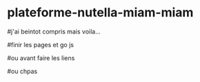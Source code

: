 # plateforme-nutella-miam-miam

#j'ai beintot compris mais voila...

#finir les pages et go js

#ou avant faire les liens

#ou chpas


